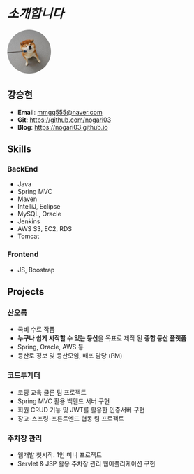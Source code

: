 # _소개합니다_
<img src="image/profile.jpeg" width="100px" height="100px" style="border-radius: 50%">

## **강승현**
      
- **Email**: mmgg555@naver.com
- **Git**: https://github.com/nogari03
- **Blog**: https://nogari03.github.io

## Skills

### BackEnd
- Java
- Spring MVC
- Maven
- IntelliJ, Eclipse
- MySQL, Oracle
- Jenkins
- AWS S3, EC2, RDS
- Tomcat

### Frontend
- JS, Boostrap


## Projects

### 산오름
- 국비 수료 작품
- **누구나 쉽게 시작할 수 있는 등산**을 목표로 제작 된 **종합 등산 플랫폼**
- Spring, Oracle, AWS 등
- 등산로 정보 및 등산모임, 배포 담당 (PM)

### 코드투게더
- 코딩 교육 클론 팀 프로젝트   
- Spring MVC 활용 백엔드 서버 구현   
- 회원 CRUD 기능 및 JWT를 활용한 인증서버 구현   
- 장고-스프링-프론트엔드 협동 팀 프로젝트

### 주차장 관리
- 웹개발 첫시작. 1인 미니 프로젝트
- Servlet & JSP 활용 주차장 관리 웹어플리케이션 구현